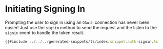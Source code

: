 # Initiating Signing In

Prompting the user to sign in using an `OAuth` connection has
never been easier! Just use the `signin` method to send the request
and the listen to the `signin` event to handle the token result.

<!-- langtabs-start -->
```typescript
{{#include ../../../generated-snippets/ts/index.snippet.auth-signin.ts }}
```
<!-- langtabs-end -->